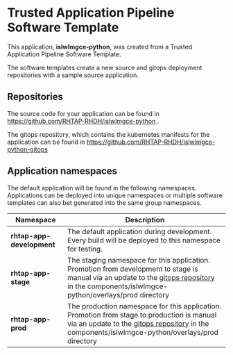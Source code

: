# Trusted Application Pipeline Software Template

This application, **islwlmgce-python**, was created from a Trusted Application Pipeline Software Template.

The software templates create a new source and gitops deployment repositories with a sample source application. 

## Repositories

The source code for your application can be found in [https://github.com/RHTAP-RHDH/islwlmgce-python ](https://github.com/RHTAP-RHDH/islwlmgce-python ).
 
The gitops repository, which contains the kubernetes manifests for the application can be found in 
[https://github.com/RHTAP-RHDH/islwlmgce-python-gitops ](https://github.com/RHTAP-RHDH/islwlmgce-python-gitops ) 

## Application namespaces 

The default application will be found in the following namespaces. Applications can be deployed into unique namespaces or multiple software templates can also bet generated into the same group namespaces.  

|  Namespace   |  Description   |  
| -------- | -------- |   
| **rhtap-app-development** | The default application during development. Every build will be deployed to this namespace for testing. | 
| **rhtap-app-stage** | The staging namespace for this application. Promotion from development to stage is manual via an update to the [gitops repository](https://github.com/RHTAP-RHDH/islwlmgce-python-gitops ) in the components/islwlmgce-python/overlays/prod directory |  
| **rhtap-app-prod** | The production namespace for this application. Promotion from stage to production is manual via an update to the [gitops repository](https://github.com/RHTAP-RHDH/islwlmgce-python-gitops ) in the components/islwlmgce-python/overlays/prod directory | 